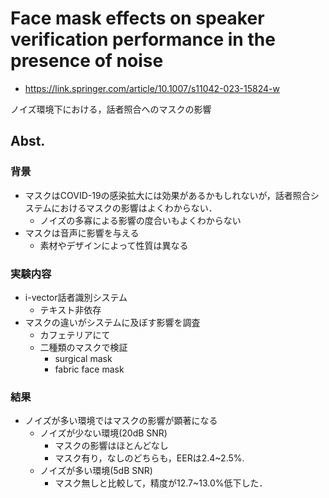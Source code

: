 # Face mask effects on speaker verification performance in the presence of noise
- https://link.springer.com/article/10.1007/s11042-023-15824-w

ノイズ環境下における，話者照合へのマスクの影響

## Abst.
### 背景
- マスクはCOVID-19の感染拡大には効果があるかもしれないが，話者照合システムにおけるマスクの影響はよくわからない．
  - ノイズの多寡による影響の度合いもよくわからない
- マスクは音声に影響を与える
  - 素材やデザインによって性質は異なる

### 実験内容
- i-vector話者識別システム
  - テキスト非依存
- マスクの違いがシステムに及ぼす影響を調査
  - カフェテリアにて
  - 二種類のマスクで検証
    - surgical mask
    - fabric face mask

### 結果
- ノイズが多い環境ではマスクの影響が顕著になる
  - ノイズが少ない環境(20dB SNR)
    - マスクの影響はほとんどなし
    - マスク有り，なしのどちらも，EERは2.4~2.5%.
  - ノイズが多い環境(5dB SNR)
    - マスク無しと比較して，精度が12.7~13.0%低下した．